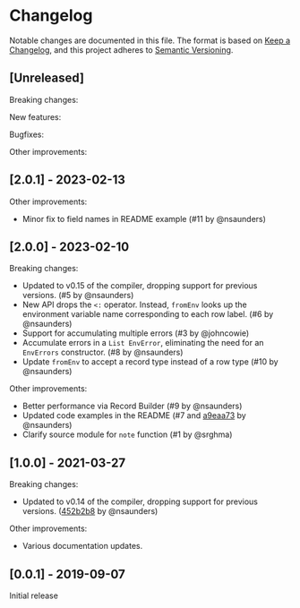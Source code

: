 # Changelog

Notable changes are documented in this file. The format is based on [Keep a Changelog](https://keepachangelog.com/en/1.0.0/), and this project adheres to [Semantic Versioning](https://semver.org/spec/v2.0.0.html).

## [Unreleased]

Breaking changes:

New features:

Bugfixes:

Other improvements:

## [2.0.1] - 2023-02-13

Other improvements:
- Minor fix to field names in README example (#11 by @nsaunders)

## [2.0.0] - 2023-02-10

Breaking changes:
- Updated to v0.15 of the compiler, dropping support for previous versions. (#5 by @nsaunders)
- New API drops the `<:` operator. Instead, `fromEnv` looks up the environment variable name corresponding to each row label. (#6 by @nsaunders)
- Support for accumulating multiple errors (#3 by @johncowie)
- Accumulate errors in a `List EnvError`, eliminating the need for an `EnvErrors` constructor. (#8 by @nsaunders)
- Update `fromEnv` to accept a record type instead of a row type (#10 by @nsaunders)

Other improvements:
- Better performance via Record Builder (#9 by @nsaunders)
- Updated code examples in the README (#7 and [a9eaa73](https://github.com/nsaunders/purescript-typedenv/commit/a9eaa7369e61a3e2b0606a3aac21787ff64b4e52) by @nsaunders)
- Clarify source module for `note` function (#1 by @srghma)

## [1.0.0] - 2021-03-27

Breaking changes:
- Updated to v0.14 of the compiler, dropping support for previous versions. ([452b2b8](https://github.com/nsaunders/purescript-typedenv/commit/452b2b81d58e7b5e8daee288606663a7a554268e) by @nsaunders)

Other improvements:
- Various documentation updates.

## [0.0.1] - 2019-09-07

Initial release
